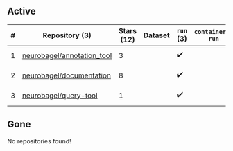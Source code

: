 ## Active
| # | Repository (3) | Stars (12) | Dataset | `run` (3) | `containers-run` | Last Modified |
| --- | --- | --- | --- | --- | --- | --- |
| 1 | [neurobagel/annotation_tool](https://github.com/neurobagel/annotation_tool) | 3 |  | :heavy_check_mark: |  | 2024-06-04 19:38:59+00:00 |
| 2 | [neurobagel/documentation](https://github.com/neurobagel/documentation) | 8 |  | :heavy_check_mark: |  | 2024-05-20 17:55:42+00:00 |
| 3 | [neurobagel/query-tool](https://github.com/neurobagel/query-tool) | 1 |  | :heavy_check_mark: |  | 2024-05-28 19:52:43+00:00 |

## Gone
No repositories found!
